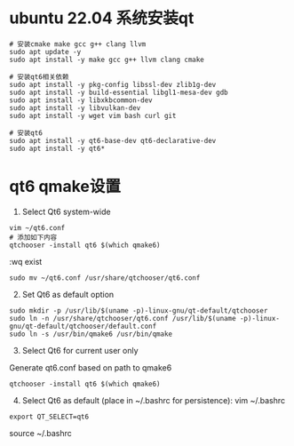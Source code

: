 # ubuntu 22.04 系统安装qt
```shell
# 安装cmake make gcc g++ clang llvm
sudo apt update -y
sudo apt install -y make gcc g++ llvm clang cmake

# 安装qt6相关依赖
sudo apt install -y pkg-config libssl-dev zlib1g-dev
sudo apt install -y build-essential libgl1-mesa-dev gdb
sudo apt install -y libxkbcommon-dev
sudo apt install -y libvulkan-dev
sudo apt install -y wget vim bash curl git

# 安装qt6
sudo apt install -y qt6-base-dev qt6-declarative-dev
sudo apt install -y qt6*
```

# qt6 qmake设置
1. Select Qt6 system-wide
```shell
vim ~/qt6.conf
# 添加如下内容
qtchooser -install qt6 $(which qmake6)
```
:wq exist
```shell
sudo mv ~/qt6.conf /usr/share/qtchooser/qt6.conf
```
2. Set Qt6 as default option
```shell
sudo mkdir -p /usr/lib/$(uname -p)-linux-gnu/qt-default/qtchooser
sudo ln -n /usr/share/qtchooser/qt6.conf /usr/lib/$(uname -p)-linux-gnu/qt-default/qtchooser/default.conf
sudo ln -s /usr/bin/qmake6 /usr/bin/qmake
```

3. Select Qt6 for current user only

Generate qt6.conf based on path to qmake6
```shell
qtchooser -install qt6 $(which qmake6)
```

4. Select Qt6 as default (place in ~/.bashrc for persistence):
vim ~/.bashrc
```shell
export QT_SELECT=qt6
```
source ~/.bashrc

